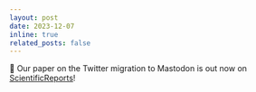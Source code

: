 ```yaml
---
layout: post
date: 2023-12-07
inline: true
related_posts: false
---
```


🥳 Our paper on the Twitter migration to Mastodon is out now on [ScientificReports](https://www.nature.com/articles/s41598-023-48200-7)!